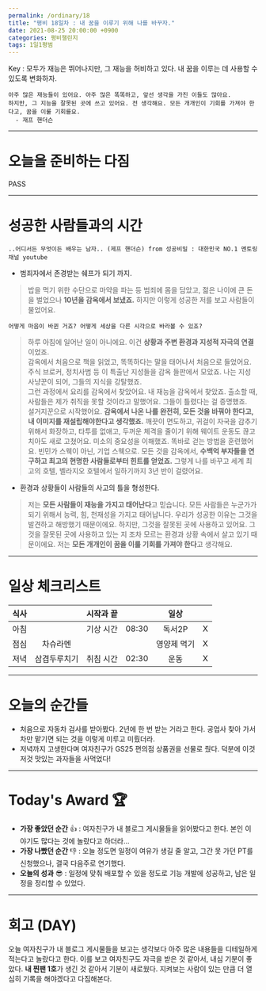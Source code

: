 ```yaml
---
permalink: /ordinary/18
title: "평비 18일차 : 내 꿈을 이루기 위해 나를 바꾸자."
date: 2021-08-25 20:00:00 +0900
categories: 평비챌린지
tags: 1일1평범
---  
```

Key : 모두가 재능은 뛰어나지만, 그 재능을 허비하고 있다. 내 꿈을 이루는 데 사용할 수 있도록 변화하자.
```
아주 많은 재능들이 있어요. 아주 많은 똑똑하고, 앞선 생각을 가진 이들도 많아요.
하지만, 그 지능을 잘못된 곳에 쓰고 있어요. 전 생각해요. 모든 개개인이 기회를 가져야 한다고, 꿈을 이룰 기회를요.
  - 재프 핸더슨
```

---
# 오늘을 준비하는 다짐
PASS

---
# 성공한 사람들과의 시간
`..어디서든 무엇이든 배우는 남자.. (제프 핸더슨) from 성공비밀 : 대한민국 NO.1 멘토링 채널 youtube`  
- 범죄자에서 존경받는 쉐프가 되기 까지.  
> 밥을 먹기 위한 수단으로 마약을 파는 등 범죄에 몸을 담았고, 젊은 나이에 큰 돈을 벌었으나 **10년을 감옥에서 보냈죠.** 하지만 이렇게 성공한 저를 보고 사람들이 물었어요.  
  ```
  어떻게 마음이 바뀐 거죠? 어떻게 세상을 다른 시각으로 바라볼 수 있죠?
  ```
> 하루 아침에 일어난 일이 아니에요. 이건 **상황과 주변 환경과 지성적 자극의 연결**이었죠.  
> 감옥에서 처음으로 책을 읽었고, 똑똑하다는 말을 태어나서 처음으로 들었어요.  
> 주식 브로커, 정치사범 등 이 특출난 지성들을 감옥 들판에서 모았죠. 나는 지성 사냥꾼이 되어, 그들의 지식을 강탈했죠.  
> 그런 과정에서 요리를 감옥에서 찾았어요. 내 재능을 감옥에서 찾았죠. 출소할 때, 사람들은 제가 취직을 못할 것이라고 말했어요. 그들이 틀렸다는 걸 증명했죠.  
> 설거지꾼으로 시작했어요. **감옥에서 나온 나를 완전히, 모든 것을 바꿔야 한다고, 내 이미지를 재설립해야한다고 생각했죠.** 깨끗이 면도하고, 귀걸이 자국을 감추기 위해서 화장하고, 타투를 없애고, 두꺼운 체격을 줄이기 위해 웨이트 운동도 끊고 치아도 새로 고쳤어요. 미소의 중요성을 이해했죠. 똑바로 걷는 방법을 훈련했어요. 빈민가 스웩이 아닌, 기업 스웩으로. 모든 것을 감옥에서, **수백억 부자들을 연구하고 최고의 현명한 사람들로부터 힌트를 얻었죠.** 그렇게 나를 바꾸고 세계 최고의 호텔, 벨라지오 호텔에서 일하기까지 3년 반이 걸렸어요.  

- 환경과 상황들이 사람들의 사고의 틀을 형성한다.
> 저는 **모든 사람들이 재능을 가지고 태어난다**고 믿습니다. 모든 사람들은 누군가가 되기 위해서 능력, 힘, 천재성을 가지고 태어납니다. 우리가 성공한 이유는 그것을 발견하고 해방했기 때문이에요. 하지만, 그것을 잘못된 곳에 사용하고 있어요. 그것을 잘못된 곳에 사용하고 있는 지 조차 모르는 환경과 상황 속에서 살고 있기 때문이에요. 저는 **모든 개개인이 꿈을 이룰 기회를 가져야 한다**고 생각해요.

---
# 일상 체크리스트

| 식사 |  | 시작과 끝 |  | 일상 |  |
|:----:|:----:|:----:|:----:|:----:|:----:|
| 아침 |  | 기상 시간 | 08:30 | 독서2P | X |
| 점심 | 차슈라멘 |  |  | 영양제 먹기 | X |
| 저녁 | 삼겹두루치기 | 취침 시간 | 02:30 | 운동 | X |

---
# 오늘의 순간들
- 처음으로 자동차 검사를 받아봤다. 2년에 한 번 받는 거라고 한다. 공업사 찾아 가서 차만 맡기면 되는 것을 이렇게 미루고 미뤘더라.
- 저녁까지 고생한다며 여자친구가 GS25 편의점 상품권을 선물로 줬다. 덕분에 이것저것 맛있는 과자들을 사먹었다!

---
# Today's Award 🏆
- **가장 좋았던 순간** 👍 : 여자친구가 내 블로그 게시물들을 읽어봤다고 한다. 본인 이야기도 많다는 것에 놀랐다고 하더라...
- **가장 나빴던 순간** 👎 : 오늘 정도면 일정이 여유가 생길 줄 알고, 그간 못 가던 PT를 신청했으나, 결국 다음주로 연기했다.
- **오늘의 성과** 😎 : 일정에 맞춰 배포할 수 있을 정도로 기능 개발에 성공하고, 남은 일정을 정리할 수 있었다.

---
# 회고 (DAY)
오늘 여자친구가 내 블로그 게시물들을 보고는 생각보다 아주 많은 내용들을 디테일하게 적는다고 놀랐다고 한다. 이를 보고 여자친구도 자극을 받은 것 같아서, 내심 기분이 좋았다. **내 찐팬 1호**가 생긴 것 같아서 기분이 새로웠다. 지켜보는 사람이 있는 만큼 더 열심히 기록을 해야겠다고 다짐해본다.